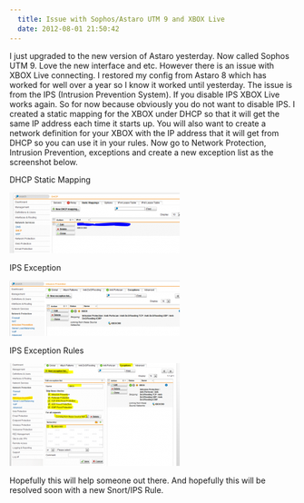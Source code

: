 ```yaml
---
  title: Issue with Sophos/Astaro UTM 9 and XBOX Live
  date: 2012-08-01 21:50:42
---
```


I just upgraded to the new version of Astaro yesterday. Now called
Sophos UTM 9. Love the new interface and etc. However there is an issue
with XBOX Live connecting. I restored my config from Astaro 8 which has
worked for well over a year so I know it worked until yesterday. The
issue is from the IPS (Intrusion Prevention System). If you disable IPS
XBOX Live works again. So for now because obviously you do not want to
disable IPS. I created a static mapping for the XBOX under DHCP so that
it will get the same IP address each time it starts up. You will also
want to create a network definition for your XBOX with the IP address
that it will get from DHCP so you can use it in your rules. Now go to
Network Protection, Intrusion Prevention, exceptions and create a new
exception list as the screenshot below.

DHCP Static Mapping

![](../../assets/Astaro-Sophos-9_Static_Mapping_DHCP_XBOX360-300x107.png "Astaro-Sophos-9_Static_Mapping_DHCP_XBOX360")

IPS Exception

![](../../assets/Astaro-Sophos-9_IPS_exception_XBOX360-300x98.png "Astaro-Sophos-9_IPS_exception_XBOX360")

IPS Exception Rules

![](../../assets/Astaro-Sophos-9_IPS_exception_edit_XBOX360-300x181.png "Astaro-Sophos-9_IPS_exception_edit_XBOX360")

Hopefully this will help someone out there. And hopefully this will be
resolved soon with a new Snort/IPS Rule.
